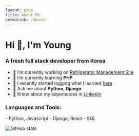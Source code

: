 ```yaml
---
layout: page
title: About Me
permalink: /about/
---
```


<h1>Hi 👋, I'm Young</h1>
<h3>A fresh full stack developer from Korea</h3>

- 🔭 I’m currently working on [Refrigerator Management Site](https://github.com/HyangYoung/refri)
- 🌱 I’m currently learning **PHP**
- 📝 I recently started logging what I learned [here](https://HyangYoung.github.io/blog/)
- 💬 Ask me about **Python, Django**
- 📄 Know about my experiences in [Linkedin](https://www.linkedin.com/in/hyangyoung/)


<h3 align="left">Languages and Tools:</h3>
- Python, Javascript
- Django, React
- SQL

![GitHub stats](https://github-readme-stats.vercel.app/api?username=hyangyoung&show_icons=true&count_private=true)  

